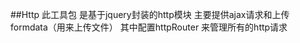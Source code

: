 ##Http
        此工具包 是基于jquery封装的http模块
        主要提供ajax请求和上传formdata（用来上传文件）
        其中配置httpRouter 来管理所有的http请求

